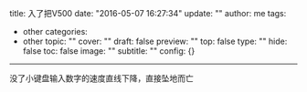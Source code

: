 title: 入了把V500
date: "2016-05-07 16:27:34"
update: ""
author: me
tags:
- other
categories:
- other
topic: ""
cover: ""
draft: false
preview: ""
top: false
type: ""
hide: false
toc: false
image: ""
subtitle: ""
config: {}


---



没了小键盘输入数字的速度直线下降，直接坠地而亡
